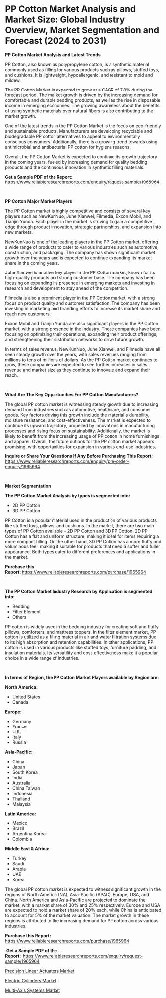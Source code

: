 <p><h1>PP Cotton Market Analysis and Market Size: Global Industry Overview, Market Segmentation and Forecast (2024 to 2031)</h1></p><p><strong>PP Cotton Market Analysis and Latest Trends</strong></p>
<p><p>PP Cotton, also known as polypropylene cotton, is a synthetic material commonly used as filling for various products such as pillows, stuffed toys, and cushions. It is lightweight, hypoallergenic, and resistant to mold and mildew.</p><p>The PP Cotton Market is expected to grow at a CAGR of 7.8% during the forecast period. The market growth is driven by the increasing demand for comfortable and durable bedding products, as well as the rise in disposable income in emerging economies. The growing awareness about the benefits of using synthetic materials over natural fibers is also contributing to the market growth.</p><p>One of the latest trends in the PP Cotton Market is the focus on eco-friendly and sustainable products. Manufacturers are developing recyclable and biodegradable PP cotton alternatives to appeal to environmentally conscious consumers. Additionally, there is a growing trend towards using antimicrobial and antibacterial PP cotton for hygiene reasons.</p><p>Overall, the PP Cotton Market is expected to continue its growth trajectory in the coming years, fueled by increasing demand for quality bedding products and the continuous innovation in synthetic filling materials.</p></p>
<p><strong>Get a Sample PDF of the Report:&nbsp;</strong> <a href="https://www.reliableresearchreports.com/enquiry/request-sample/1965964">https://www.reliableresearchreports.com/enquiry/request-sample/1965964</a></p>
<p>&nbsp;</p>
<p><strong>PP Cotton Major Market Players</strong></p>
<p><p>The PP Cotton market is highly competitive and consists of several key players such as NewKunNuo, Juhe Xianwei, Filmedia, Exxon Mobil, and Tianjin Yunda. Each player in the market is striving to gain a competitive edge through product innovation, strategic partnerships, and expansion into new markets.</p><p>NewKunNuo is one of the leading players in the PP Cotton market, offering a wide range of products to cater to various industries such as automotive, construction, and packaging. The company has shown significant market growth over the years and is expected to continue expanding its market share in the coming years.</p><p>Juhe Xianwei is another key player in the PP Cotton market, known for its high-quality products and strong customer base. The company has been focusing on expanding its presence in emerging markets and investing in research and development to stay ahead of the competition.</p><p>Filmedia is also a prominent player in the PP Cotton market, with a strong focus on product quality and customer satisfaction. The company has been investing in marketing and branding efforts to increase its market share and reach new customers.</p><p>Exxon Mobil and Tianjin Yunda are also significant players in the PP Cotton market, with a strong presence in the industry. These companies have been focusing on optimizing their operations, expanding their product offerings, and strengthening their distribution networks to drive future growth.</p><p>In terms of sales revenue, NewKunNuo, Juhe Xianwei, and Filmedia have all seen steady growth over the years, with sales revenues ranging from millions to tens of millions of dollars. As the PP Cotton market continues to grow, these companies are expected to see further increases in sales revenue and market size as they continue to innovate and expand their reach.</p></p>
<p>&nbsp;</p>
<p><strong>What Are The Key Opportunities For PP Cotton Manufacturers?</strong></p>
<p><p>The global PP cotton market is witnessing steady growth due to increasing demand from industries such as automotive, healthcare, and consumer goods. Key factors driving this growth include the material's durability, moisture resistance, and cost-effectiveness. The market is expected to continue its upward trajectory, propelled by innovations in manufacturing processes and rising focus on sustainability. Additionally, the market is likely to benefit from the increasing usage of PP cotton in home furnishings and apparel. Overall, the future outlook for the PP cotton market appears promising, with opportunities for expansion in various end-use industries.</p></p>
<p><strong>Inquire or Share Your Questions If Any Before Purchasing This Report:</strong> <a href="https://www.reliableresearchreports.com/enquiry/pre-order-enquiry/1965964">https://www.reliableresearchreports.com/enquiry/pre-order-enquiry/1965964</a></p>
<p>&nbsp;</p>
<p><strong>Market Segmentation</strong></p>
<p><strong>The PP Cotton Market Analysis by types is segmented into:</strong></p>
<p><ul><li>2D PP Cotton</li><li>3D PP Cotton</li></ul></p>
<p><p>PP Cotton is a popular material used in the production of various products like stuffed toys, pillows, and cushions. In the market, there are two main types of PP Cotton available - 2D PP Cotton and 3D PP Cotton. 2D PP Cotton has a flat and uniform structure, making it ideal for items requiring a more compact filling. On the other hand, 3D PP Cotton has a more fluffy and voluminous feel, making it suitable for products that need a softer and fuller appearance. Both types cater to different preferences and applications in the market.</p></p>
<p><strong>Purchase this Report:&nbsp;</strong><a href="https://www.reliableresearchreports.com/purchase/1965964">https://www.reliableresearchreports.com/purchase/1965964</a></p>
<p>&nbsp;</p>
<p><strong>The PP Cotton Market Industry Research by Application is segmented into:</strong></p>
<p><ul><li>Bedding</li><li>Filter Element</li><li>Others</li></ul></p>
<p><p>PP cotton is widely used in the bedding industry for creating soft and fluffy pillows, comforters, and mattress toppers. In the filter element market, PP cotton is utilized as a filling material in air and water filtration systems due to its high absorption and retention capabilities. In other applications, PP cotton is used in various products like stuffed toys, furniture padding, and insulation materials. Its versatility and cost-effectiveness make it a popular choice in a wide range of industries.</p></p>
<p>&nbsp;</p>
<p><strong>In terms of Region, the PP Cotton Market Players available by Region are:</strong></p>
<p>
    <p> <strong> North America: </strong>
        <ul>
            <li>United States</li>
            <li>Canada</li>
        </ul>
        </p> 
    <p> <strong> Europe: </strong>
        <ul>
            <li>Germany</li>
            <li>France</li>
            <li>U.K.</li>
            <li>Italy</li>
            <li>Russia</li>
        </ul>
        </p> 
    <p> <strong> Asia-Pacific: </strong>
        <ul>
            <li>China</li>
            <li>Japan</li>
            <li>South Korea</li>
            <li>India</li>
            <li>Australia</li>
            <li>China Taiwan</li>
            <li>Indonesia</li>
            <li>Thailand</li>
            <li>Malaysia</li>
        </ul>
        </p> 
    <p> <strong> Latin America: </strong>
        <ul>
            <li>Mexico</li>
            <li>Brazil</li>
            <li>Argentina Korea</li>
            <li>Colombia</li>
        </ul>
        </p> 
    <p> <strong> Middle East & Africa: </strong>
        <ul>
            <li>Turkey</li>
            <li>Saudi</li>
            <li>Arabia</li>
            <li>UAE</li>
            <li>Korea</li>
        </ul>
    </p>
    </p>
<p><p>The global PP cotton market is expected to witness significant growth in the regions of North America (NA), Asia-Pacific (APAC), Europe, USA, and China. North America and Asia-Pacific are projected to dominate the market, with a market share of 30% and 25% respectively. Europe and USA are expected to hold a market share of 20% each, while China is anticipated to account for 5% of the market valuation. The market growth in these regions is attributed to the increasing demand for PP cotton across various industries.</p></p>
<p><strong>Purchase this Report: </strong><a href="https://www.reliableresearchreports.com/purchase/1965964">https://www.reliableresearchreports.com/purchase/1965964</a></p>
<p>&nbsp;<strong>Get a Sample PDF of the Report:&nbsp;&nbsp;</strong><a href="https://www.reliableresearchreports.com/enquiry/request-sample/1965964">https://www.reliableresearchreports.com/enquiry/request-sample/1965964</a></p>
<p><strong></strong></p>
<p><p><a href="https://view.publitas.com/reportprime-1/precision-linear-actuators-market-size-growth-and-forecast-from-2023-2030/">Precision Linear Actuators Market</a></p><p><a href="https://view.publitas.com/reportprime-1/electric-cylinders-market-analysis-examines-its-scope-on-growth-opportunities-and-forecasted-trends-spanning-from-2023-to-2030/">Electric Cylinders Market</a></p><p><a href="https://view.publitas.com/reportprime-1/multi-axis-systems-market-provides-a-comprehensive-analysis-including-a-macro-overview-of-the-market-as-well-as-micro-details-such-as-market-size-and-competitive-landscape/">Multi-Axis Systems Market</a></p></p>